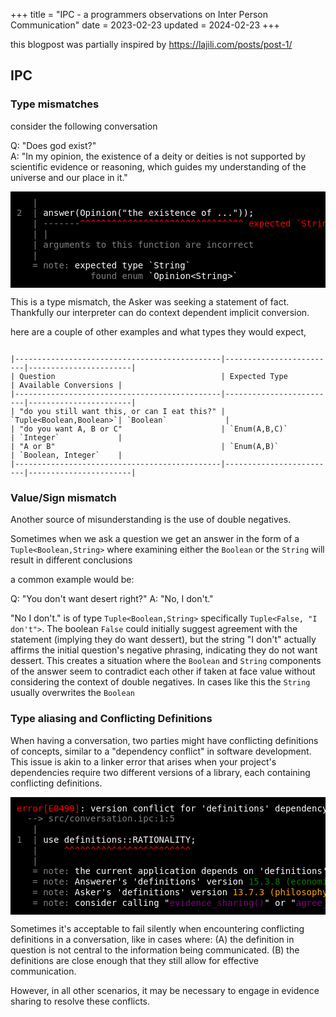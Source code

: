 +++
title = "IPC - a programmers observations on Inter Person Communication"
date = 2023-02-23
updated = 2024-02-23
+++

<style>
    .compact-pre {
    background-color: black;
    color: white;
    padding: 10px;
    line-height: 1.2;
    font-family: monospace;
    margin: 0;
    white-space: no-wrap;
    overflow-x: auto;
    }
  .error { color: red; }
  .note { color: green; }
  .evidence { color: purple; }
  .grey { color: grey; }
  .orange { color: orange; }
</style>

this blogpost was partially inspired by <https://lajili.com/posts/post-1/>

## IPC

### Type mismatches

consider the following conversation

Q: "Does god exist?" \
A: "In my opinion, the existence of a deity or deities is not supported by scientific evidence or reasoning, which guides my understanding of the universe and our place in it."

<pre class="compact-pre">
<span class="grey">   | </span>
<span class="grey">2  | </span><!--                    -->answer(Opinion("the existence of ..."));
<span class="grey">   | -------</span><span class="error">^^^^^^^^^^^^^^^^^^^^^^^^^^^^^^^ expected `String`, found `Opinion&lt;String>`</span>
<span class="grey">   | |</span>
<span class="grey">   | arguments to this function are incorrect</span>
<span class="grey">   | </span>
<span class="grey">   = note:</span> expected type `String`
<span class="grey">              <!---->found enum </span>`Opinion&lt;String>`
</pre>

This is a type mismatch, the Asker was seeking a statement of fact.
Thankfully our interpreter can do context dependent implicit conversion.

<!-- add answering in binary/boolean to an answer that expects an enumerator, "you would think the order of the enum members is determined by the order they are said in so when binary is casted to the enum false would stand for 0 and true for 1"-->

here are a couple of other examples and what types they would expect,

<pre><code>
|----------------------------------------------|-------------------------|-----------------------|
| Question                                     | Expected Type           | Available Conversions |
|----------------------------------------------|-------------------------|-----------------------|
| "do you still want this, or can I eat this?" | `Tuple&lt;Boolean,Boolean>`| `Boolean`             |
| "do you want A, B or C"                      | `Enum(A,B,C)`           | `Integer`             |
| "A or B"                                     | `Enum(A,B)`             | `Boolean, Integer`    |
|----------------------------------------------|-------------------------|-----------------------|
</code></pre>

### Value/Sign mismatch

Another source of misunderstanding is the use of double negatives.

Sometimes when we ask a question we get an answer in the form of a `Tuple<Boolean,String>`
where examining either the `Boolean` or the `String` will result in different conclusions

a common example would be:

Q: "You don't want desert right?"
A: "No, I don't."

"No I don't." is of type `Tuple<Boolean,String>` specifically `Tuple<False, "I don't">`.
The boolean `False` could initially suggest agreement with the statement (implying they do want dessert),
but the string "I don't" actually affirms the initial question's negative phrasing,
indicating they do not want dessert. This creates a situation where the `Boolean` and `String`
components of the answer seem to contradict each other if taken at face value without considering
the context of double negatives. In cases like this the `String` usually overwrites the `Boolean`

### Type aliasing and Conflicting Definitions

When having a conversation, two parties might have conflicting definitions
of concepts, similar to a "dependency conflict" in software development. This
issue is akin to a linker error that arises when your project's dependencies
require two different versions of a library, each containing conflicting
definitions.

<pre class="compact-pre">
<span class="error">error[E0499]</span>: version conflict for 'definitions' dependency
<span class="grey">  --> src/conversation.ipc:1:5</span>
<span class="grey">   | </span>
<span class="grey">1  | </span><!--             -->use definitions::RATIONALITY;
<span class="grey">   | </span>    <span class="error">^^^^^^^^^^^^^^^^^^^^^^^^</span>
<span class="grey">   | </span>
<span class="grey">   = note:</span> the current application depends on 'definitions' version <span class="note">15.3.8 (economics)</span> and <span class="orange">13.7.3 (philosophy)</span>
<span class="grey">   = note:</span> Answerer's 'definitions' version <span class="note">15.3.8 (economics)</span> defines RATIONALITY as "Making decisions based on maximizing utility or benefit within constraints."
<span class="grey">   = note:</span> Asker's 'definitions' version <span class="orange">13.7.3 (philosophy)</span> defines RATIONALITY as "Being reasonable, coherent, and logical in thinking and decision-making, beyond just self-interest"
<span class="grey">   = note:</span> consider calling "<span class="evidence">evidence_sharing()</span>" or "<span class="evidence">agree_to_disagree()</span>" or explicitly specifying which version you are referencing to resolve the conflict
</pre>

Sometimes it's acceptable to fail silently when encountering conflicting definitions in a conversation, like in cases where:
(A) the definition in question is not central to the information being communicated.
(B) the definitions are close enough that they still allow for effective communication. <!--(C) Contextual understanding is sufficient for the purposes of the conversation. (D) The discussion is non-critical, and precise definitions are not crucial. (E) The conversation involves conceptual brainstorming, where flexibility in definitions can be beneficial. (F) Cultural or idiomatic expressions are being used, where meaning is derived from context.-->

However, in all other scenarios, it may be necessary to engage in evidence sharing to resolve these conflicts.

<!--Rational action if you're using the word correctly means the best action

### Evidence sharing-->
